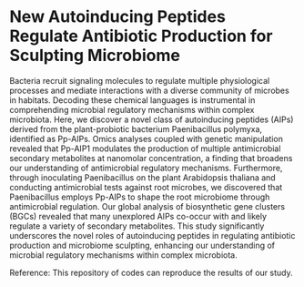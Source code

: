 # New Autoinducing Peptides Regulate Antibiotic Production for Sculpting Microbiome

Bacteria recruit signaling molecules to regulate multiple physiological processes and mediate interactions with a diverse community of microbes in habitats. Decoding these chemical languages is instrumental in comprehending microbial regulatory mechanisms within complex microbiota. Here, we discover a novel class of autoinducing peptides (AIPs) derived from the plant-probiotic bacterium Paenibacillus polymyxa, identified as Pp-AIPs. Omics analyses coupled with genetic manipulation revealed that Pp-AIP1 modulates the production of multiple antimicrobial secondary metabolites at nanomolar concentration, a finding that broadens our understanding of antimicrobial regulatory mechanisms. Furthermore, through inoculating Paenibacillus on the plant Arabidopsis thaliana and conducting antimicrobial tests against root microbes, we discovered that Paenibacillus employs Pp-AIPs to shape the root microbiome through antimicrobial regulation. Our global analysis of biosynthetic gene clusters (BGCs) revealed that many unexplored AIPs co-occur with and likely regulate a variety of secondary metabolites. This study significantly underscores the novel roles of autoinducing peptides in regulating antibiotic production and microbiome sculpting, enhancing our understanding of microbial regulatory mechanisms within complex microbiota.

Reference: 
This repository of codes can reproduce the results of our study.
